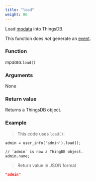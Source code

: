 ```yaml
---
title: "load"
weight: 86
---
```


Load [mpdata](..) into ThingsDB.

This function does *not* generate an [event](../../../overview/events).

### Function

*mpdata*.`load()`

### Arguments

None

### Return value

Returns a ThingsDB object.

### Example

> This code uses `load()`:

```thingsdb,json_response,@t
admin = user_info('admin').load();

// `admin` is now a ThingDB object.
admin.name;
```

> Return value in JSON format

```json
"admin"
```
